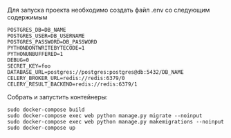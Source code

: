 Для запуска проекта необходимо создать файл .env
со следующим содержимым
```
POSTGRES_DB=DB_NAME
POSTGRES_USER=DB_USERNAME
POSTGRES_PASSWORD=DB_PASSWORD
PYTHONDONTWRITEBYTECODE=1
PYTHONUNBUFFERED=1
DEBUG=0
SECRET_KEY=foo
DATABASE_URL=postgres://postgres:postgres@db:5432/DB_NAME
CELERY_BROKER_URL=redis://redis:6379/0
CELERY_RESULT_BACKEND=redis://redis:6379/1
```
Собрать и запустить контейнеры:
```
sudo docker-compose build
sudo docker-compose exec web python manage.py migrate --noinput
sudo docker-compose exec web python manage.py makemigrations --noinput
sudo docker-compose up
```
